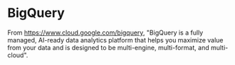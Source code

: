 # BigQuery

From https://www.cloud.google.com/bigquery, "BigQuery is a fully managed, AI-ready data analytics platform that helps you maximize value from your data and is designed to be multi-engine, multi-format, and multi-cloud".
